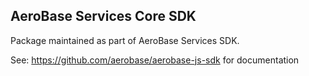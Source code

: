## AeroBase Services Core SDK

Package maintained as part of AeroBase Services SDK.

See: https://github.com/aerobase/aerobase-js-sdk for documentation
